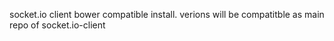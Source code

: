 socket.io client bower compatible install.
verions will be compatitble as main repo of socket.io-client

